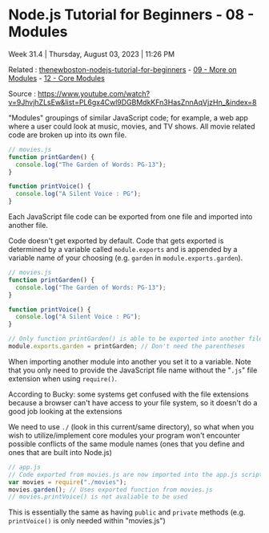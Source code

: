 # Node.js Tutorial for Beginners - 08 - Modules

Week 31.4 | Thursday, August 03, 2023 | 11:26 PM

Related : [thenewboston-nodejs-tutorial-for-beginners](thenewboston-nodejs-tutorial-for-beginners.md) - [09 - More on Modules](09%20-%20More%20on%20Modules.md) - [12 - Core Modules](12%20-%20Core%20Modules.md)

Source : https://www.youtube.com/watch?v=9JhvjhZLsEw&list=PL6gx4Cwl9DGBMdkKFn3HasZnnAqVjzHn_&index=8

"Modules" groupings of similar JavaScript code; for example, a web app where a user could
look at music, movies, and TV shows. All movie related code are broken up into its own file.

```js
// movies.js
function printGarden() {
  console.log("The Garden of Words: PG-13");
}

function printVoice() {
  console.log("A Silent Voice : PG");
}
```

Each JavaScript file code can be exported from one file and imported into another file.

Code doesn't get exported by default. Code that gets exported is determined by a variable
called `module.exports` and is appended by a variable name of your choosing (e.g. `garden` in
`module.exports.garden`).

```js
// movies.js
function printGarden() {
  console.log("The Garden of Words: PG-13");
}

function printVoice() {
  console.log("A Silent Voice : PG");
}

// Only function printGarden() is able to be exported into another file
module.exports.garden = printGarden; // Don't need the parentheses
```

When importing another module into another you set it to a variable. Note that you only
need to provide the JavaScript file name without the "`.js`" file extension when using
`require()`.

According to Bucky: some systems get confused with the file extensions because a browser
can't have access to your file system, so it doesn't do a good job looking at the extensions

We need to use `./` (look in this current/same directory), so what when you wish to
utilize/implement core modules your program won't encounter possible conflicts of
the same module names (ones that you define and ones that are built into Node.js)

```js
// app.js
// Code exported from movies.js are now imported into the app.js script
var movies = require("./movies");
movies.garden(); // Uses exported function from movies.js
// movies.printVoice() is not avaliable to be used
```

This is essentially the same as having `public` and `private` methods (e.g. `printVoice()` is only
needed within "movies.js")
